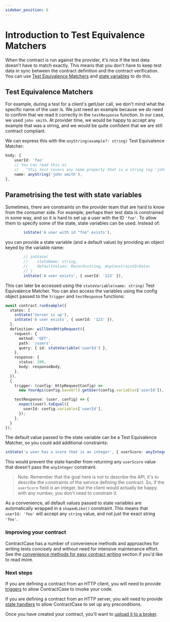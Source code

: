 ```yaml
---
sidebar_position: 6
---
```


# Introduction to Test Equivalence Matchers

When the contract is run against the provider, it's nice if the test data
doesn't have to match exactly. This means that you don't have to keep test data
in sync between the contract definition and the contract verification. You can
use [Test Equivalence Matchers](/docs/reference/matchers) and [state variables](./state-definitions)
to do this.

## Test Equivalence Matchers

For example, during a test for a client's getUser call, we don't mind what the
specific name of the user is. We just need an example because we _do_ need to confirm that
we read it correctly in the `testResponse` function. In our case, we used `john smith`.
At provider time, we would be happy to accept any example that was a string, and
we would be quite confident that we are still contract compliant.

We can express this with the `anyString(example?: string)` Test Equivalence Matcher:

```ts
body: {
    userId: 'foo'
    // You can read this as
    //   "this test covers any name property that is a string (eg 'john smith').
    name: anyString('john smith'),
},
```

## Parametrising the test with state variables

Sometimes, there are constraints on the provider team that are hard to know from
the consumer side. For example, perhaps their test data is constrained in some
way, and so it is hard to set up a user with the ID `'foo'`. To allow them to
specify some of the state, state variables can be used. Instead of:

```ts
        inState('A user with id "foo" exists'),
```

you can provide a state variable (and a default value) by providing an object
keyed by the variable name:

```ts
        // inState(
        //    stateName: string,
        //    defaultValues: Record<string, AnyConstraintOrData>
        // )
        inState('A user exists', { userId: '123' }),
```

This can later be accessed using the `stateVariable(name: string)` Test
Equivalence Matcher. You can also access the variables using the config object passed
to the `trigger` and `testResponse` functions:

```ts
await contract.runExample({
  states: [
    inState('Server is up'),
    inState('A user exists', { userId: '123' }),
  ],
  definition: willSendHttpRequest({
    request: {
      method: 'GET',
      path: '/users',
      query: { id: stateVariable('userId') },
    },
    response: {
      status: 200,
      body: responseBody,
    },
  }),
  {
    trigger: (config: HttpRequestConfig) =>
      new YourApi(config.baseUrl).getUser(config.variables['userId']),

    testResponse: (user, config) => {
      expect(user).toEqual({
        userId: config.variables['userId'],
      });
    },
  }
});
```

The default value passed to the state variable can be a Test Equivalence Matcher, so you could add additional constraints:

```ts
inState('a user has a score that is an integer', { userScore: anyInteger(10) });
```

This would prevent the state handler from returning any `userScore` value that doesn't pass the `anyInteger` constraint.

> Note: Remember that the goal here is not to describe the API, it's to describe the
> constraints of the service defining the contract. So, if the `userScore` field
> _is_ an integer, but the client would actually be happy with any number, you don't need to constrain it.

As a convenience, all default values passed to state variables are automatically
wrapped in a `shapedLike()` constraint. This means that `userId: 'foo'` will
accept any `string` value, and not just the exact string `'foo'`.

### Improving your contract

ContractCase has a number of convenience methods and approaches for writing tests concisely and without need for intensive maintenance effort.
See the [convenience methods for easy contract writing](/docs/best-practices/convenient-definitions) section if you'd like to read more.

### Next steps

If you are defining a contract from an HTTP client, you will need to provide [triggers](/docs/reference/triggers) to allow ContractCase to invoke your code.

If you are defining a contract from an HTTP server, you will need to provide [state handlers](/docs/reference/state-handlers) to allow ContractCase to set up any preconditions.

Once you have created your contract, you'll want to [upload it to a broker](./brokers).
